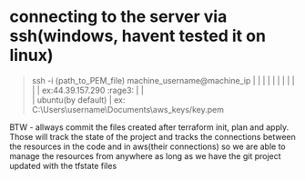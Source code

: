 # connecting to the server via ssh(windows, havent tested it on linux) #

> ssh -i (path_to_PEM_file) machine_username@machine_ip
              |                      |              |
              |                      |              |
              |                      |              |
              |                      |              ex:44.39.157.290 :rage3:
              |                      |              
              |                      ubuntu(by default)
              |
              ex: C:\Users\username\Documents\aws_keys/key.pem

BTW - allways commit the files created after terraform init, plan and apply. Those will track the state of the project and tracks the connections between the resources in the code and in aws(their connections) so we are able to manage the resources from anywhere as long as we have the git project updated with the tfstate files
